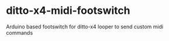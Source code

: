 # ditto-x4-midi-footswitch
Arduino based footswitch for ditto-x4 looper to send custom midi commands
